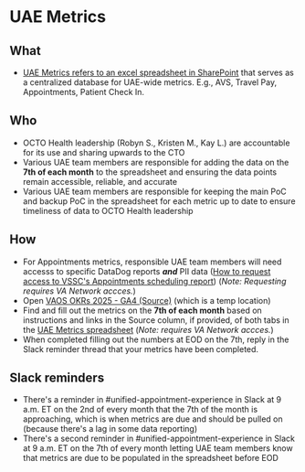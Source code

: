 # UAE Metrics

## What 
- [UAE Metrics refers to an excel spreadsheet in SharePoint](https://dvagov.sharepoint.com/:x:/r/sites/HealthApartment/Shared%20Documents/Appointments/Analytics/UAE%20metrics.xlsx?d=wc95ca18bba4a4913ba210545e72d2cc9&csf=1&web=1&e=40r3WI) that serves as a centralized database for UAE-wide metrics. E.g., AVS, Travel Pay, Appointments, Patient Check In. 

## Who 
- OCTO Health leadership (Robyn S., Kristen M., Kay L.) are accountable for its use and sharing upwards to the CTO
- Various UAE team members are responsible for adding the data on the **7th of each month** to the spreadsheet and ensuring the data points remain accessible, reliable, and accurate
- Various UAE team members are responsible for keeping the main PoC and backup PoC in the spreadsheet for each metric up to date to ensure timeliness of data to OCTO Health leadership

## How

- For Appointments metrics, responsible UAE team members will need accesss to specific DataDog reports ***and*** PII data ([How to request access to VSSC's Appointments scheduling report](/products/health-care/appointments/va-online-scheduling/analytics/requesting-access-to-vssc-vaos-report.md)) (*Note: Requesting requires VA Network accces.*)
- Open [VAOS OKRs 2025 - GA4 (Source)](https://lookerstudio.google.com/s/qXJSaTU9eOQ) (which is a temp location)
- Find and fill out the metrics on the **7th of each month** based on instructions and links in the Source column, if provided, of both tabs in the [UAE Metrics spreadsheet](https://dvagov.sharepoint.com/:x:/r/sites/HealthApartment/Shared%20Documents/Appointments/Analytics/UAE%20metrics.xlsx?d=wc95ca18bba4a4913ba210545e72d2cc9&csf=1&web=1&e=40r3WI) (*Note: requires VA Network accces.*)
- When completed filling out the numbers at EOD on the 7th, reply in the Slack reminder thread that your metrics have been completed. 

## Slack reminders

- There's a reminder in #unified-appointment-experience in Slack at 9 a.m. ET on the 2nd of every month that the 7th of the month is approaching, which is when metrics are due and should be pulled on (because there's a lag in some data reporting)
- There's a second reminder in #unified-appointment-experience in Slack at 9 a.m. ET on the 7th of every month letting UAE team members know that metrics are due to be populated in the spreadsheet before EOD

